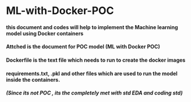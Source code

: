 # ML-with-Docker-POC

#### this document and codes will help to implement the Machine learning model using Docker containers 
#### Attched is the document for POC model (ML with Docker POC)
#### Dockerfile is the text file which needs to run to create the docker images
#### requirements.txt, .pkl and other files which are used to run the model inside the containers.
##### (Since its not POC , its the completely met with std EDA and coding std)
